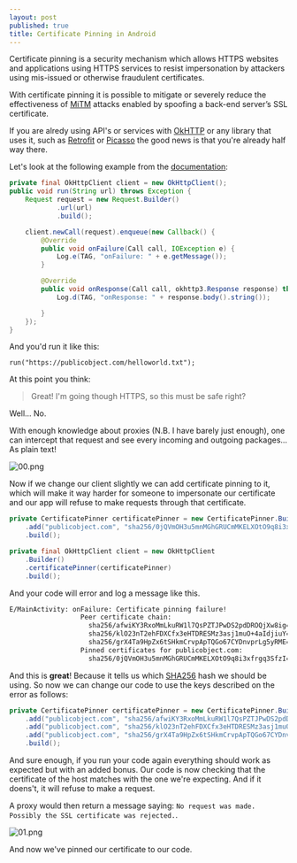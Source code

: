 ```yaml
---
layout: post
published: true
title: Certificate Pinning in Android
---
```

Certificate pinning is a security mechanism which allows HTTPS websites and applications using HTTPS services to resist impersonation by attackers using mis-issued or otherwise fraudulent certificates.

With certificate pinning it is possible to mitigate or severely reduce the effectiveness of [MiTM](https://en.wikipedia.org/wiki/Man-in-the-middle_attack) attacks enabled by spoofing a back-end server’s SSL certificate.

If you are alredy using API's or services with [OkHTTP](http://square.github.io/okhttp/) or any library that uses it, such as [Retrofit](https://square.github.io/retrofit/) or [Picasso](http://square.github.io/picasso/) the good news is that you're already half way there.

Let's look at the following example from the [documentation](https://github.com/square/okhttp/wiki/Recipes#synchronous-get):

```java
private final OkHttpClient client = new OkHttpClient();
public void run(String url) throws Exception {
    Request request = new Request.Builder()
            .url(url)
            .build();

    client.newCall(request).enqueue(new Callback() {
        @Override
        public void onFailure(Call call, IOException e) {
            Log.e(TAG, "onFailure: " + e.getMessage());
        }

        @Override
        public void onResponse(Call call, okhttp3.Response response) throws IOException {
            Log.d(TAG, "onResponse: " + response.body().string());

        }
    });
}
```

And you'd run it like this:

```
run("https://publicobject.com/helloworld.txt");
```

At this point you think: 

> Great! I'm going though HTTPS, so this must be safe right?

Well... No.

With enough knowledge about proxies (N.B. I have barely just enough), one can intercept that request and see every incoming and outgoing packages... As plain text!

![00.png]({{site.baseurl}}/_drafts/00.png)

Now if we change our client slightly we can add certificate pinning to it, which will make it way harder for someone to impersonate our certificate and our app will refuse to make requests through that certificate.

```java
private CertificatePinner certificatePinner = new CertificatePinner.Builder()
    .add("publicobject.com", "sha256/0jQVmOH3u5mnMGhGRUCmMKELXOtO9q8i3xfrgq3SfzI")
    .build();

private final OkHttpClient client = new OkHttpClient
    .Builder()
    .certificatePinner(certificatePinner)
    .build();
````

And your code will error and log a message like this.

```sh
E/MainActivity: onFailure: Certificate pinning failure!
                  Peer certificate chain:
                    sha256/afwiKY3RxoMmLkuRW1l7QsPZTJPwDS2pdDROQjXw8ig=: CN=publicobject.com,OU=PositiveSSL,OU=Domain Control Validated
                    sha256/klO23nT2ehFDXCfx3eHTDRESMz3asj1muO+4aIdjiuY=: CN=COMODO RSA Domain Validation Secure Server CA,O=COMODO CA Limited,L=Salford,ST=Greater Manchester,C=GB
                    sha256/grX4Ta9HpZx6tSHkmCrvpApTQGo67CYDnvprLg5yRME=: CN=COMODO RSA Certification Authority,O=COMODO CA Limited,L=Salford,ST=Greater Manchester,C=GB
                  Pinned certificates for publicobject.com:
                    sha256/0jQVmOH3u5mnMGhGRUCmMKELXOtO9q8i3xfrgq3SfzI=
```

And this is **great**! Because it tells us which [SHA256](https://en.wikipedia.org/wiki/Secure_Hash_Algorithm) hash we should be using. So now we can change our code to use the keys described on the error as follows:

```java
private CertificatePinner certificatePinner = new CertificatePinner.Builder()
    .add("publicobject.com", "sha256/afwiKY3RxoMmLkuRW1l7QsPZTJPwDS2pdDROQjXw8ig=")
    .add("publicobject.com", "sha256/klO23nT2ehFDXCfx3eHTDRESMz3asj1muO+4aIdjiuY=")
    .add("publicobject.com", "sha256/grX4Ta9HpZx6tSHkmCrvpApTQGo67CYDnvprLg5yRME=")
    .build();
```

And sure enough, if you run your code again everything should work as expected but with an added bonus. Our code is now checking that the certificate of the host matches with the one we're expecting. And if it doens't, it will refuse to make a request.

A proxy would then return a message saying: `No request was made. Possibly the SSL certificate was rejected.`.

![01.png]({{site.baseurl}}/_drafts/01.png)

And now we've pinned our certificate to our code.
